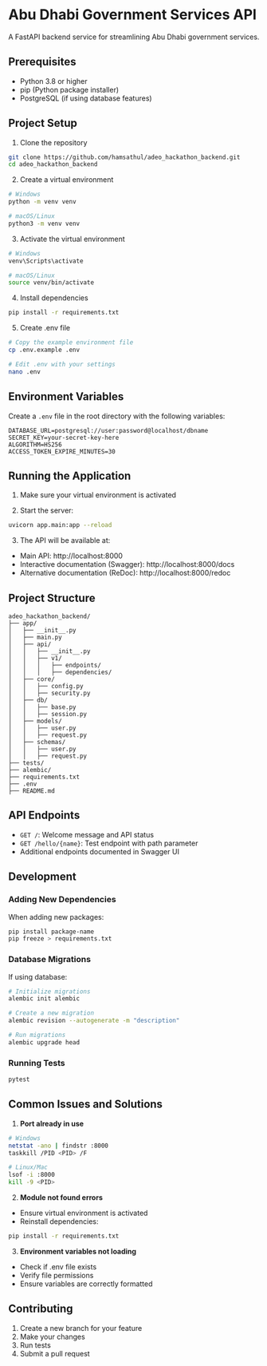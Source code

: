 
# Abu Dhabi Government Services API

A FastAPI backend service for streamlining Abu Dhabi government services.

## Prerequisites

- Python 3.8 or higher
- pip (Python package installer)
- PostgreSQL (if using database features)

## Project Setup

1. Clone the repository
```bash
git clone https://github.com/hamsathul/adeo_hackathon_backend.git
cd adeo_hackathon_backend
```

2. Create a virtual environment
```bash
# Windows
python -m venv venv

# macOS/Linux
python3 -m venv venv
```

3. Activate the virtual environment
```bash
# Windows
venv\Scripts\activate

# macOS/Linux
source venv/bin/activate
```

4. Install dependencies
```bash
pip install -r requirements.txt
```

5. Create .env file
```bash
# Copy the example environment file
cp .env.example .env

# Edit .env with your settings
nano .env
```

## Environment Variables

Create a `.env` file in the root directory with the following variables:

```plaintext
DATABASE_URL=postgresql://user:password@localhost/dbname
SECRET_KEY=your-secret-key-here
ALGORITHM=HS256
ACCESS_TOKEN_EXPIRE_MINUTES=30
```

## Running the Application

1. Make sure your virtual environment is activated

2. Start the server:
```bash
uvicorn app.main:app --reload
```

3. The API will be available at:
- Main API: http://localhost:8000
- Interactive documentation (Swagger): http://localhost:8000/docs
- Alternative documentation (ReDoc): http://localhost:8000/redoc

## Project Structure

```
adeo_hackathon_backend/
├── app/
│   ├── __init__.py
│   ├── main.py
│   ├── api/
│   │   ├── __init__.py
│   │   ├── v1/
│   │   │   ├── endpoints/
│   │   │   ├── dependencies/
│   ├── core/
│   │   ├── config.py
│   │   ├── security.py
│   ├── db/
│   │   ├── base.py
│   │   ├── session.py
│   ├── models/
│   │   ├── user.py
│   │   ├── request.py
│   ├── schemas/
│   │   ├── user.py
│   │   ├── request.py
├── tests/
├── alembic/
├── requirements.txt
├── .env
├── README.md
```

## API Endpoints

- `GET /`: Welcome message and API status
- `GET /hello/{name}`: Test endpoint with path parameter
- Additional endpoints documented in Swagger UI

## Development

### Adding New Dependencies

When adding new packages:
```bash
pip install package-name
pip freeze > requirements.txt
```

### Database Migrations

If using database:
```bash
# Initialize migrations
alembic init alembic

# Create a new migration
alembic revision --autogenerate -m "description"

# Run migrations
alembic upgrade head
```

### Running Tests

```bash
pytest
```

## Common Issues and Solutions

1. **Port already in use**
```bash
# Windows
netstat -ano | findstr :8000
taskkill /PID <PID> /F

# Linux/Mac
lsof -i :8000
kill -9 <PID>
```

2. **Module not found errors**
- Ensure virtual environment is activated
- Reinstall dependencies:
```bash
pip install -r requirements.txt
```

3. **Environment variables not loading**
- Check if .env file exists
- Verify file permissions
- Ensure variables are correctly formatted

## Contributing

1. Create a new branch for your feature
2. Make your changes
3. Run tests
4. Submit a pull request

